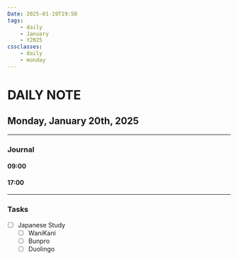 ```yaml
---
Date: 2025-01-19T19:50
tags:
    - daily
    - January
    - Y2025
cssclasses:
    - daily
    - monday
---
```

# DAILY NOTE
## Monday, January 20th, 2025
***
### Journal

#### 09:00

#### 17:00

***
### Tasks
- [ ] Japanese Study
    - [ ] WaniKani
    - [ ] Bunpro
    - [ ] Duolingo